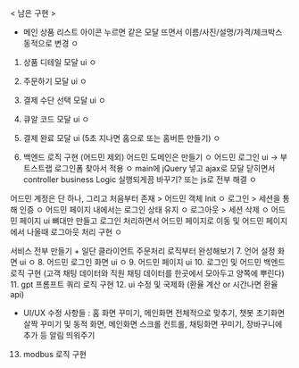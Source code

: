 < 남은 구현 >
* 메인 상품 리스트 아이콘 누르면 같은 모달 뜨면서 이름/사진/설명/가격/체크박스 동적으로 변경 ㅇ
1. 상품 디테일 모달 ui ㅇ
2. 주문하기 모달 ui ㅇ
3. 결제 수단 선택 모달 ui ㅇ
4. 큐알 코드 모달 ui ㅇ
5. 결제 완료 모달 ui (5초 지나면 홈으로 또는 홈버튼 만들기) ㅇ

6. 백엔드 로직 구현 (어드민 제외)
어드민 도메인은 만들기 ㅇ
어드민 로그인 ui -> 부트스트랩 로그인폼 찾아서 적용 ㅇ
main에 jQuery 넣고 ajax로 모달 닫히면서 controller business Logic 실행되게끔 바꾸기? 또는 js로 전부 해결 ㅇ

어드민 계정은 단 하나, 그리고 처음부터 존재 > 어드민 객체 Init ㅇ
로그인 > 세션을 통해 인증 ㅇ
어드민 페이지 내에서는 로그인 상태 유지 ㅇ
로그아웃 > 세션 삭제 ㅇ
어드민 페이지 ui 뼈대만 만들고 로그인 처리하면서 어드민 페이지로 이동 및 어드민 페이지에서 나올때 로그아웃 처리 구현 ㅇ

서비스 전부 만들기 + 일단 클라이언트 주문처리 로직부터 완성해보기
7. 언어 설정 화면 ui ㅇ
8. 어드민 로그인 화면 ui ㅇ
9. 어드민 페이지 ui
10. 로그인 및 어드민 백엔드 로직 구현 (고객 채팅 데이터와 직원 채팅 데이터를 한곳에서 모아두고 양쪽에 뿌린다)
11. gpt 프롬프트 쿼리 로직 구현
12. ui 수정 및 국제화 (환율 계산 or 시간나면 환율 api)
* UI/UX 수정 사항들 : 홈 화면 꾸미기, 메인화면 전체적으로 맞추기, 챗봇 초기화면 살짝 꾸미기 및 동적 화면, 메인화면 스크롤 컨트롤, 채팅화면 꾸미기, 장바구니에 추가 등 알림 띄워주기
13. modbus 로직 구현

